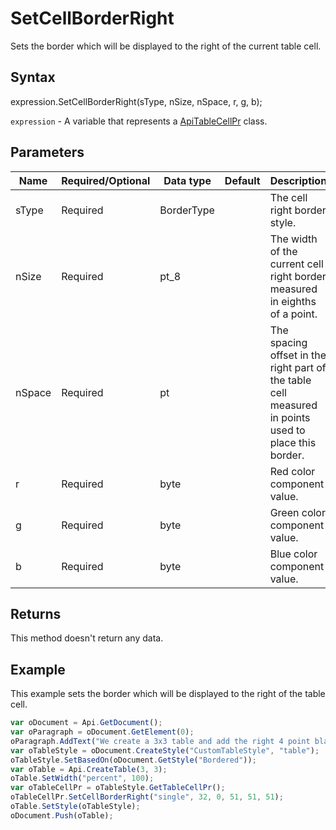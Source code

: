 # SetCellBorderRight

Sets the border which will be displayed to the right of the current table cell.

## Syntax

expression.SetCellBorderRight(sType, nSize, nSpace, r, g, b);

`expression` - A variable that represents a [ApiTableCellPr](../ApiTableCellPr.md) class.

## Parameters

| **Name** | **Required/Optional** | **Data type** | **Default** | **Description** |
| ------------- | ------------- | ------------- | ------------- | ------------- |
| sType | Required | BorderType |  | The cell right border style. |
| nSize | Required | pt_8 |  | The width of the current cell right border measured in eighths of a point. |
| nSpace | Required | pt |  | The spacing offset in the right part of the table cell measured in points used to place this border. |
| r | Required | byte |  | Red color component value. |
| g | Required | byte |  | Green color component value. |
| b | Required | byte |  | Blue color component value. |

## Returns

This method doesn't return any data.

## Example

This example sets the border which will be displayed to the right of the table cell.

```javascript
var oDocument = Api.GetDocument();
var oParagraph = oDocument.GetElement(0);
oParagraph.AddText("We create a 3x3 table and add the right 4 point black border to all cells:");
var oTableStyle = oDocument.CreateStyle("CustomTableStyle", "table");
oTableStyle.SetBasedOn(oDocument.GetStyle("Bordered"));
var oTable = Api.CreateTable(3, 3);
oTable.SetWidth("percent", 100);
var oTableCellPr = oTableStyle.GetTableCellPr();
oTableCellPr.SetCellBorderRight("single", 32, 0, 51, 51, 51);
oTable.SetStyle(oTableStyle);
oDocument.Push(oTable);
```
